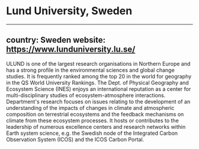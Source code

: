 # Lund University, Sweden

---
country: Sweden
website: https://www.lunduniversity.lu.se/
---

ULUND is one of the largest research organisations in Northern Europe and has a strong profile in the environmental sciences and global change studies. It is frequently ranked among the top 20 in the world for geography in the QS World University Rankings. The Dept. of Physical Geography and Ecosystem Science (INES) enjoys an international reputation as a center for multi-disciplinary studies of ecosystem-atmosphere interactions. Department's research focuses on issues relating to the development of an understanding of the impacts of changes in climate and atmospheric composition on terrestrial ecosystems and the feedback mechanisms on climate from these ecosystem processes. It hosts or contributes to the leadership of numerous excellence centers and research networks within Earth system science, e.g. the Swedish node of the Integrated Carbon Observation System (ICOS) and the ICOS Carbon Portal.
